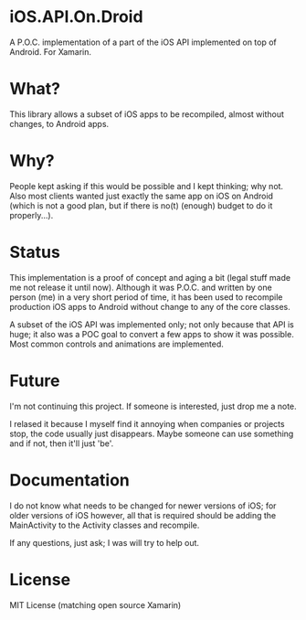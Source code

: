 # iOS.API.On.Droid
A P.O.C. implementation of a part of the iOS API implemented on top of Android. For Xamarin. 

# What?

This library allows a subset of iOS apps to be recompiled, almost without changes, to Android apps. 

# Why?

People kept asking if this would be possible and I kept thinking; why not. Also most clients wanted just exactly the same app on iOS on Android (which is not a good plan, but if there is no(t) (enough)  budget to do it properly...). 

# Status

This implementation is a proof of concept and aging a bit (legal stuff made me not release it until now). Although it was P.O.C. and written by one person (me) in a very short period of time, it has been used to recompile production iOS apps to Android without change to any of the core classes.

A subset of the iOS API was implemented only; not only because that API is huge; it also was a POC goal to convert a few apps to show it was possible. Most common controls and animations are implemented. 

# Future

I'm not continuing this project. If someone is interested, just drop me a note. 

I relased it because I myself find it annoying when companies or projects stop, the code usually just disappears. Maybe someone can use something and if not, then it'll just 'be'. 

# Documentation

I do not know what needs to be changed for newer versions of iOS; for older versions of iOS however, all that is required should be adding the MainActivity to the Activity classes and recompile. 

If any questions, just ask; I was will try to help out. 

# License

MIT License (matching open source Xamarin)
